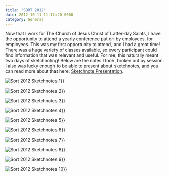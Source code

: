 ```yaml
---
title: "SORT 2012"
date: 2012-10-11 11:17:20-0600
category: General
---
```


Now that I work for The Church of Jesus Christ of Latter-day Saints, I have the opportunity to attend a yearly conference put on by employees, for employees. This was my first opportunity to attend, and I had a great time! There was a huge variety of classes available, so every participant could find information that was relevant and useful. For me, this naturally meant two days of sketchnoting! Below are the notes I took, broken out by session. I also was lucky enough to be able to present about sketchnotes, and you can read more about that here: <a href="https://www.bennorris.blog/2012/10/11/sketchnote-presentation-oct.html" title="Sketchnote Presentation Oct 2012">Sketchnote Presentation</a>.

<img src="https://media.bennorris.org/images/gospelsketcher/uploads/2021/048d0a7b35.jpg" alt="Sort 2012 Sketchnotes 1" gallery="sort2012">}}

<img src="https://media.bennorris.org/images/gospelsketcher/uploads/2021/5de33cb858.jpg" alt="Sort 2012 Sketchnotes 2" gallery="sort2012">}}

<img src="https://media.bennorris.org/images/gospelsketcher/uploads/2021/be3b0767b1.jpg" alt="Sort 2012 Sketchnotes 3" gallery="sort2012">}}

<img src="https://media.bennorris.org/images/gospelsketcher/uploads/2021/7f5aa1a994.jpg" alt="Sort 2012 Sketchnotes 4" gallery="sort2012">}}

<img src="https://media.bennorris.org/images/gospelsketcher/uploads/2021/ca4049434e.jpg" alt="Sort 2012 Sketchnotes 5" gallery="sort2012">}}

<img src="https://media.bennorris.org/images/gospelsketcher/uploads/2021/73cb929e6b.jpg" alt="Sort 2012 Sketchnotes 6" gallery="sort2012">}}

<img src="https://media.bennorris.org/images/gospelsketcher/uploads/2021/fbf48bc79e.jpg" alt="Sort 2012 Sketchnotes 7" gallery="sort2012">}}

<img src="https://media.bennorris.org/images/gospelsketcher/uploads/2021/f9bfc2949a.jpg" alt="Sort 2012 Sketchnotes 8" gallery="sort2012">}}

<img src="https://media.bennorris.org/images/gospelsketcher/uploads/2021/801ddc4806.jpg" alt="Sort 2012 Sketchnotes 9" gallery="sort2012">}}

<img src="https://media.bennorris.org/images/gospelsketcher/uploads/2021/497f4e344b.jpg" alt="Sort 2012 Sketchnotes 10" gallery="sort2012">}}
